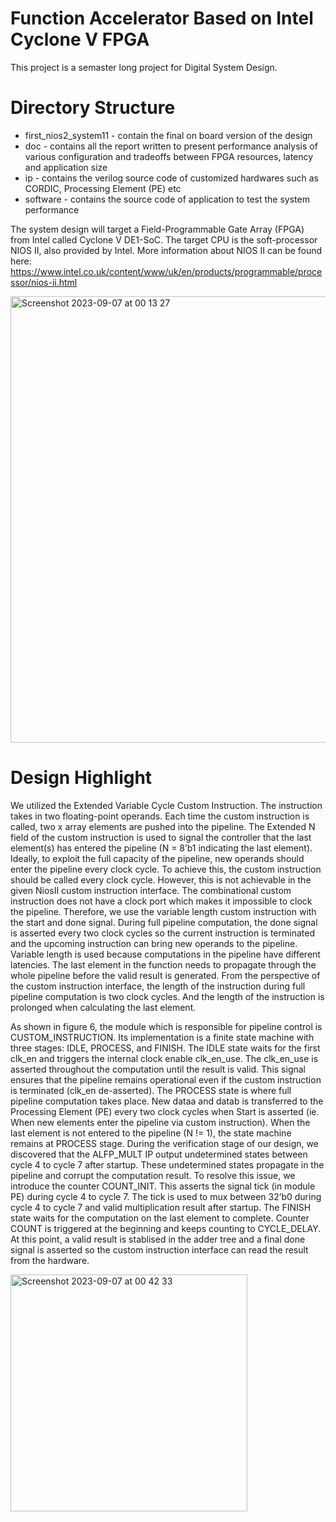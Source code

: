 # Function Accelerator Based on Intel Cyclone V FPGA
This project is a semaster long project for Digital System Design. 
# Directory Structure
* first_nios2_system11 - contain the final on board version of the design
* doc - contains all the report written to present performance analysis of various configuration and tradeoffs between FPGA resources, latency and application size
* ip - contains the verilog source code of customized hardwares such as CORDIC, Processing Element (PE) etc
* software - contains the source code of application to test the system performance

The system design will target a Field-Programmable Gate Array (FPGA) from Intel called Cyclone V DE1-SoC. The target CPU is the soft-processor NIOS II, also provided by Intel. More information about NIOS II can be found here: https://www.intel.co.uk/content/www/uk/en/products/programmable/processor/nios-ii.html

<img width="714" alt="Screenshot 2023-09-07 at 00 13 27" src="https://github.com/justinhuang666666/Function-Accelerator-Based-on-Intel-Cyclone-V-FPGA/assets/106251510/f15cf58f-97ae-41a7-ae95-a3b2a0535048">

# Design Highlight
We utilized the Extended Variable Cycle Custom Instruction. The instruction takes in two floating-point operands. Each time the custom instruction is called, two x array elements are pushed into the pipeline. The Extended N field of the custom instruction is used to signal the controller that the last element(s) has entered the pipeline (N = 8’b1 indicating the last element). Ideally, to exploit the full capacity of the pipeline, new operands should enter the pipeline every clock cycle. To achieve this, the custom instruction should be called every clock cycle. However, this is not achievable in the given NiosII custom instruction interface. The combinational custom instruction does not have a clock port which makes it impossible to clock the pipeline. Therefore, we use the variable length custom instruction with the start and done signal. During full pipeline computation, the done signal is asserted every two clock cycles so the current instruction is terminated and the upcoming instruction can bring new operands to the pipeline. Variable length is used because computations in the pipeline have different latencies. The last element in the function needs to propagate through the whole pipeline before the valid result is generated. From the perspective of the custom instruction interface, the length of the instruction during full pipeline computation is two clock cycles. And the length of the instruction is prolonged when calculating the last element.


As shown in figure 6, the module which is responsible for pipeline control is CUSTOM_INSTRUCTION. Its implementation is a finite state machine with three stages: IDLE, PROCESS, and FINISH. The IDLE state waits for the first clk_en and triggers the internal clock enable clk_en_use. The clk_en_use is asserted throughout the computation until the result is valid. This signal ensures that the pipeline remains operational even if the custom instruction is terminated (clk_en de-asserted). The PROCESS state is where full pipeline computation takes place. New dataa and datab is transferred to the Processing Element (PE) every two clock cycles when Start is asserted (ie. When new elements enter the pipeline via custom instruction). When the last element is not entered to the pipeline (N != 1), the state machine remains at PROCESS stage. During the verification stage of our design, we discovered that the ALFP_MULT IP output undetermined states between cycle 4 to cycle 7 after startup. These undetermined states propagate in the pipeline and corrupt the computation result. To resolve this issue, we introduce the counter COUNT_INIT. This asserts the signal tick (in module PE) during cycle 4 to cycle 7. The tick is used to mux between 32’b0 during cycle 4 to cycle 7 and valid multiplication result after startup. The FINISH state waits for the computation on the last element to complete. Counter COUNT is triggered at the beginning and keeps counting to CYCLE_DELAY. At this point, a valid result is stablised in the adder tree and a final done signal is asserted so the custom instruction interface can read the result from the hardware.

<img width="379" alt="Screenshot 2023-09-07 at 00 42 33" src="https://github.com/justinhuang666666/Function-Accelerator-Based-on-Intel-Cyclone-V-FPGA/assets/106251510/7cd6297c-cb59-4f40-bf8a-6ac8aba4e77c">


